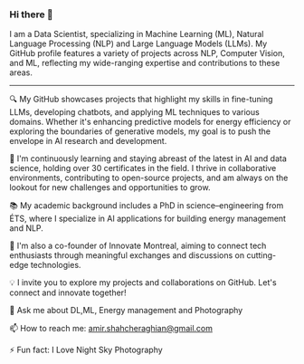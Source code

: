 ### Hi there 👋

I am a Data Scientist, specializing in Machine Learning (ML), Natural Language Processing (NLP) and Large Language Models (LLMs). My GitHub profile features a variety of projects across NLP, Computer Vision, and ML, reflecting my wide-ranging expertise and contributions to these areas.

---

🔍 My GitHub showcases projects that highlight my skills in fine-tuning LLMs, developing chatbots, and applying ML techniques to various domains. Whether it's enhancing predictive models for energy efficiency or exploring the boundaries of generative models, my goal is to push the envelope in AI research and development.

🌱 I'm continuously learning and staying abreast of the latest in AI and data science, holding over 30 certificates in the field. I thrive in collaborative environments, contributing to open-source projects, and am always on the lookout for new challenges and opportunities to grow.

📚 My academic background includes a PhD in science–engineering from ÉTS, where I specialize in AI applications for building energy management and NLP. 

📃 I'm also a co-founder of Innovate Montreal, aiming to connect tech enthusiasts through meaningful exchanges and discussions on cutting-edge technologies.

💡 I invite you to explore my projects and collaborations on GitHub. Let's connect and innovate together!

💬 Ask me about DL,ML, Energy management and Photography
  
📫 How to reach me: amir.shahcheraghian@gmail.com
  
⚡ Fun fact: I Love Night Sky Photography



